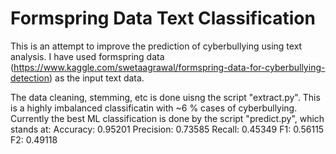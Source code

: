 # Formspring Data Text Classification
This is an attempt to improve the prediction of cyberbullying using text analysis. I have used formspring data (https://www.kaggle.com/swetaagrawal/formspring-data-for-cyberbullying-detection) as the input text data. 

The data cleaning, stemming, etc is done uisng the script "extract.py". This is a highly imbalanced classificatin with ~6 % cases of cyberbullying. Currently the best ML classification is done by the script "predict.py", which stands at:
 Accuracy: 0.95201	Precision: 0.73585	Recall: 0.45349	F1: 0.56115	F2: 0.49118

